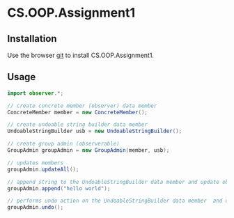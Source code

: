 # CS.OOP.Assignment1

## Installation

Use the browser [git](https://github.com/halelitzhaki/CS.OOP.Assignment1.git) to install CS.OOP.Assignment1.


## Usage

```java
import observer.*;

// create concrete member (observer) data member
ConcreteMember member = new ConcreteMember();

// create undoable string builder data member
UndoableStringBuilder usb = new UndoableStringBuilder();

// create group admin (observerable)
GroupAdmin groupAdmin = new GroupAdmin(member, usb);

// updates members
groupAdmin.updateAll();

// append string to the UndoableStringBuilder data member and update observers
groupAdmin.append("hello world");

// performs undo action on the UndoableStringBuilder data member  and update observers
groupAdmin.undo();
```
